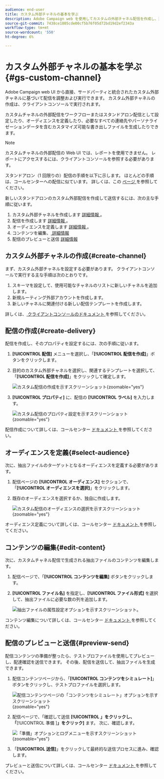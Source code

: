 ```yaml
---
audience: end-user
title: カスタム外部チャネルの基本を学ぶ
description: Adobe Campaign web を使用してカスタムの外部チャネル配信を作成し、送信する方法について説明します
source-git-commit: 7438ce1805cde00cf5b76f05d72bd19d2ef2343a
workflow-type: tm+mt
source-wordcount: '550'
ht-degree: 6%

---
```


# カスタム外部チャネルの基本を学ぶ {#gs-custom-channel}

Adobe Campaign web UI から直接、サードパーティと統合されたカスタム外部チャネルに基づいて配信を調整および実行できます。 カスタム外部チャネルの作成は、クライアントコンソールで実行されます。

カスタムチャネルの外部配信をワークフローまたはスタンドアロン配信として設定したり、オーディエンスを定義したり、必要なすべての連絡先やパーソナライゼーションデータを含むカスタマイズ可能な書き出しファイルを生成したりできます。

>[!NOTE]
>
>カスタムチャネルの外部配信の Web UI では、レポートを使用できません。 レポートにアクセスするには、クライアントコンソールを参照する必要があります。

スタンドアロン（1 回限りの）配信の手順を以下に示します。 ほとんどの手順は、コールセンターへの配信に似ています。 詳しくは、この [ ページ ](../call-center/create-call-center.md) を参照してください。

新しいスタンドアロンのカスタム外部配信を作成して送信するには、次の主な手順に従います。

1. カスタム外部チャネルを作成します [ 詳細情報 ](#create-channel)。
1. 配信を作成します [ 詳細情報 ](#create-delivery)。
1. オーディエンスを定義します [ 詳細情報 ](#select-audience)。
1. コンテンツを編集、[ 詳細情報 ](#edit-content)
1. 配信のプレビューと送信 [ 詳細情報 ](#preview-send)

## カスタム外部チャネルの作成{#create-channel}

まず、カスタム外部チャネルを設定する必要があります。 クライアントコンソールで実行する主な手順は次のとおりです。

1. スキーマを設定して、使用可能なチャネルのリストに新しいチャネルを追加します。
1. 新規ルーティング外部アカウントを作成します。
1. 新しいチャネルに関連付ける新しい配信テンプレートを作成します。

詳しくは、[ クライアントコンソールのドキュメント ](https://experienceleague.adobe.com/docs/campaign/campaign-v8/send/custom-channel.html) を参照してください。

## 配信の作成{#create-delivery}

配信を作成し、そのプロパティを設定するには、次の手順に従います。

1. **[!UICONTROL 配信]** メニューを選択し、「**[!UICONTROL 配信を作成]**」ボタンをクリックします。

1. 目的のカスタム外部チャネルを選択し、関連するテンプレートを選択して、「**[!UICONTROL 配信を作成]**」をクリックして確定します。

   ![ カスタム配信の作成を示すスクリーンショット ](assets/cus-create.png){zoomable="yes"}


1. **[!UICONTROL プロパティ]** に、配信の **[!UICONTROL ラベル]** を入力します。

   ![ カスタム配信のプロパティ設定を示すスクリーンショット ](assets/cus-properties.png){zoomable="yes"}

配信作成について詳しくは、コールセンター [ ドキュメント ](../call-center/create-call-center.md#create-delivery) を参照してください。

## オーディエンスを定義{#select-audience}

次に、抽出ファイルのターゲットとなるオーディエンスを定義する必要があります。

1. 配信ページの **[!UICONTROL オーディエンス]** セクションで、「**[!UICONTROL オーディエンスを選択]**」をクリックします。

1. 既存のオーディエンスを選択するか、独自に作成します。

   ![ カスタム配信のオーディエンスの選択を示すスクリーンショット ](assets/cc-audience2.png){zoomable="yes"}

オーディエンス定義について詳しくは、コールセンター [ ドキュメント ](../call-center/create-call-center.md#select-audience) を参照してください。

## コンテンツの編集{#edit-content}

次に、カスタムチャネル配信で生成される抽出ファイルのコンテンツを編集します。

1. 配信ページで、「**[!UICONTROL コンテンツを編集]** ボタンをクリックします。

1. **[!UICONTROL ファイル名]** を指定し、**[!UICONTROL ファイル形式]** を選択して、抽出ファイルに必要な数の列を追加します。

   ![抽出ファイルの属性設定オプションを示すスクリーンショット。](assets/cc-content-attributes.png)

コンテンツ編集について詳しくは、コールセンター [ ドキュメント ](../call-center/create-call-center.md#edit-content) を参照してください。

## 配信のプレビューと送信{#preview-send}

配信コンテンツの準備が整ったら、テストプロファイルを使用してプレビューし、配達確認を送信できます。 その後、配信を送信して、抽出ファイルを生成できます。

1. 配信コンテンツページから、「**[!UICONTROL コンテンツをシミュレート]**」ボタンをクリックし、テストプロファイルを選択します。

   ![配信コンテンツページの「コンテンツをシミュレート」オプションを示すスクリーンショット](assets/cus-simulate.png){zoomable="yes"}

1. 配信ページで、「確認して送信 **[!UICONTROL 」をクリックし、「**[!UICONTROL  準備 ]**」をクリック]** ます。 次に、確認します。

   ![「準備」オプションとログメニューを示すスクリーンショット](assets/cus-prepare.png){zoomable="yes"}

1. 「**[!UICONTROL 送信]**」をクリックして最終的な送信プロセスに進み、確認します。

プレビューと送信について詳しくは、コールセンター [ ドキュメント ](../call-center/create-call-center.md#preview-send) を参照してください。
